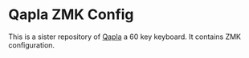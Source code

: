 # Qapla ZMK Config

This is a sister repository of [Qapla](https://github.com/achamian/qapla) a 60 key keyboard. It contains ZMK configuration.
